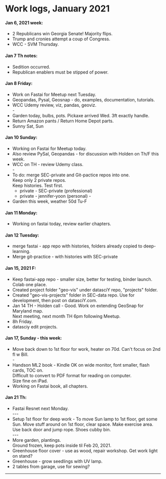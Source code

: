 # Work logs, January 2021  

#### Jan 6, 2021 week:  
  * 2 Republicans win Georgia Senate! Majority flips.  
  * Trump and cronies attempt a coup of Congress.  
  * WCC - SVM Thursday.  
  
#### Jan 7 Th notes:  
  * Sedition occurred.  
  * Republican enablers must be stipped of power.  
  
#### Jan 8 Friday:  
  * Work on Fastai for Meetup next Tuesday.  
  * Geopandas, Pysal, Geosnap - do, examples, documentation, tutorials.  
  * WCC Udemy review, viz, pandas, geoviz.  
  \-  
  * Garden today, bulbs, pots.  Pickaxe arrived Wed. 3ft exactly handle.  
  * Return Amazon pants / Return Home Depot parts.  
  * Sunny Sat, Sun 
  
#### Jan 10 Sunday:  
  * Working on Fastai for Meetup today.  
  * Also review PySal, Geopandas - for discussion with Holden on Th/F this week.  
  * WCC on TH - review Udemy class.  
  \-
  * To do: merge SEC-private and Git-pactice repos into one.  
    Keep only 2 private repos.  
    Keep histories.  Test first.  
    - private - SEC-private (professional)  
    - private - jennifer-yoon (personal) 
  \-  
  * Garden this week, weather 50d Tu-F  
  
#### Jan 11 Monday:  
  * Working on fastai today, review earlier chapters.  
  
#### Jan 12 Tuesday: 
  * merge fastai - app repo with histories, folders already copied to deep-learning.  
  * Merge git-practice - with histories with SEC-private 
  
#### Jan 15, 2021 F:  
  * Keep fastai-app repo - smaller size, better for testing, binder launch.  Colab one place.  
  * Created project folder "geo-vis" under datasciY repo, "projects" folder.  
  * Created "geo-vis-projects" folder in SEC-data repo.  Use for development, then post on datasciY.com.  
  * Jan 14 TH - Holden call - Good.  Work on extending GeoSnap for Maryland map.  
    Next meeting, next month TH 6pm following Meetup.  
  * 8h Friday. 
  * datasciy edit projects.  

#### Jan 17, Sunday - this week:  
  * Move back down to 1st floor for work, heater on 70d. Can't focus on 2nd fl w Bill.  
  \-  
  * Handson ML2 book - Kindle OK on wide monitor, font smaller, flash cards, TOC on.  
    Difficult to convert to PDF format for reading on computer.  
    Size fine on iPad.  
  * Working on Fastai book, all chapters.  
 
#### Jan 21 Th:  
  * Fastai Resnet next Monday.  
    \-\-\-  
  * Setup 1st floor for deep work - To move Sun lamp to 1st floor, get some Sun. Move stuff around on 1st floor, clear space.  Make exercise area. Use back door and jump rope. Shoes cubby bin.  
    \-\-\-
  * More garden, plantings.  
    Ground frozen, keep pots inside til Feb 20, 2021.  
  * Greenhouse floor cover - use as wood, repair workshop.  Get work light on stand?  
  * Greenhouse - grow seedlings with UV lamp.  
  * 2 tables from garage, use for sewing?  
   
---  
